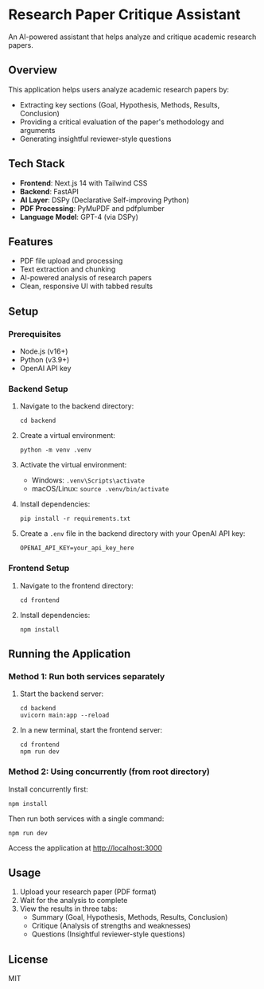 # Research Paper Critique Assistant

An AI-powered assistant that helps analyze and critique academic research papers.

## Overview

This application helps users analyze academic research papers by:

- Extracting key sections (Goal, Hypothesis, Methods, Results, Conclusion)
- Providing a critical evaluation of the paper's methodology and arguments
- Generating insightful reviewer-style questions

## Tech Stack

- **Frontend**: Next.js 14 with Tailwind CSS
- **Backend**: FastAPI
- **AI Layer**: DSPy (Declarative Self-improving Python)
- **PDF Processing**: PyMuPDF and pdfplumber
- **Language Model**: GPT-4 (via DSPy)

## Features

- PDF file upload and processing
- Text extraction and chunking
- AI-powered analysis of research papers
- Clean, responsive UI with tabbed results

## Setup

### Prerequisites

- Node.js (v16+)
- Python (v3.9+)
- OpenAI API key

### Backend Setup

1. Navigate to the backend directory:

   ```
   cd backend
   ```

2. Create a virtual environment:

   ```
   python -m venv .venv
   ```

3. Activate the virtual environment:

   - Windows: `.venv\Scripts\activate`
   - macOS/Linux: `source .venv/bin/activate`

4. Install dependencies:

   ```
   pip install -r requirements.txt
   ```

5. Create a `.env` file in the backend directory with your OpenAI API key:
   ```
   OPENAI_API_KEY=your_api_key_here
   ```

### Frontend Setup

1. Navigate to the frontend directory:

   ```
   cd frontend
   ```

2. Install dependencies:
   ```
   npm install
   ```

## Running the Application

### Method 1: Run both services separately

1. Start the backend server:

   ```
   cd backend
   uvicorn main:app --reload
   ```

2. In a new terminal, start the frontend server:
   ```
   cd frontend
   npm run dev
   ```

### Method 2: Using concurrently (from root directory)

Install concurrently first:

```
npm install
```

Then run both services with a single command:

```
npm run dev
```

Access the application at [http://localhost:3000](http://localhost:3000)

## Usage

1. Upload your research paper (PDF format)
2. Wait for the analysis to complete
3. View the results in three tabs:
   - Summary (Goal, Hypothesis, Methods, Results, Conclusion)
   - Critique (Analysis of strengths and weaknesses)
   - Questions (Insightful reviewer-style questions)

## License

MIT
